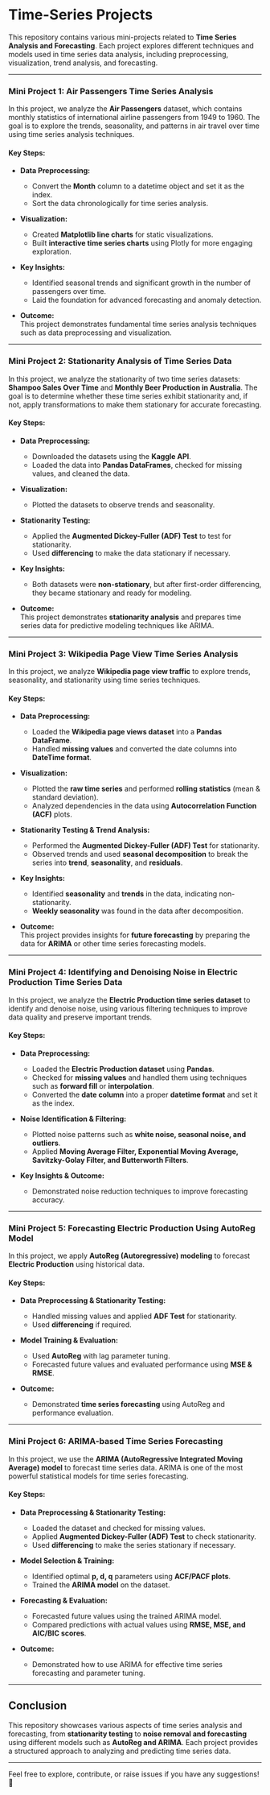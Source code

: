 # Time-Series Projects

This repository contains various mini-projects related to **Time Series Analysis and Forecasting**. Each project explores different techniques and models used in time series data analysis, including preprocessing, visualization, trend analysis, and forecasting.

---

### **Mini Project 1: Air Passengers Time Series Analysis**

In this project, we analyze the **Air Passengers** dataset, which contains monthly statistics of international airline passengers from 1949 to 1960. The goal is to explore the trends, seasonality, and patterns in air travel over time using time series analysis techniques.

#### **Key Steps:**

- **Data Preprocessing:**  
  - Convert the **Month** column to a datetime object and set it as the index.  
  - Sort the data chronologically for time series analysis.

- **Visualization:**  
  - Created **Matplotlib line charts** for static visualizations.  
  - Built **interactive time series charts** using Plotly for more engaging exploration.

- **Key Insights:**  
  - Identified seasonal trends and significant growth in the number of passengers over time.  
  - Laid the foundation for advanced forecasting and anomaly detection.

- **Outcome:**  
  This project demonstrates fundamental time series analysis techniques such as data preprocessing and visualization.

---

### **Mini Project 2: Stationarity Analysis of Time Series Data**

In this project, we analyze the stationarity of two time series datasets: **Shampoo Sales Over Time** and **Monthly Beer Production in Australia**. The goal is to determine whether these time series exhibit stationarity and, if not, apply transformations to make them stationary for accurate forecasting.

#### **Key Steps:**

- **Data Preprocessing:**  
  - Downloaded the datasets using the **Kaggle API**.  
  - Loaded the data into **Pandas DataFrames**, checked for missing values, and cleaned the data.

- **Visualization:**  
  - Plotted the datasets to observe trends and seasonality.

- **Stationarity Testing:**  
  - Applied the **Augmented Dickey-Fuller (ADF) Test** to test for stationarity.  
  - Used **differencing** to make the data stationary if necessary.

- **Key Insights:**  
  - Both datasets were **non-stationary**, but after first-order differencing, they became stationary and ready for modeling.

- **Outcome:**  
  This project demonstrates **stationarity analysis** and prepares time series data for predictive modeling techniques like ARIMA.

---

### **Mini Project 3: Wikipedia Page View Time Series Analysis**

In this project, we analyze **Wikipedia page view traffic** to explore trends, seasonality, and stationarity using time series techniques.

#### **Key Steps:**

- **Data Preprocessing:**  
  - Loaded the **Wikipedia page views dataset** into a **Pandas DataFrame**.  
  - Handled **missing values** and converted the date columns into **DateTime format**.

- **Visualization:**  
  - Plotted the **raw time series** and performed **rolling statistics** (mean & standard deviation).  
  - Analyzed dependencies in the data using **Autocorrelation Function (ACF)** plots.

- **Stationarity Testing & Trend Analysis:**  
  - Performed the **Augmented Dickey-Fuller (ADF) Test** for stationarity.  
  - Observed trends and used **seasonal decomposition** to break the series into **trend**, **seasonality**, and **residuals**.

- **Key Insights:**  
  - Identified **seasonality** and **trends** in the data, indicating non-stationarity.  
  - **Weekly seasonality** was found in the data after decomposition.

- **Outcome:**  
  This project provides insights for **future forecasting** by preparing the data for **ARIMA** or other time series forecasting models.

---

### **Mini Project 4: Identifying and Denoising Noise in Electric Production Time Series Data**

In this project, we analyze the **Electric Production time series dataset** to identify and denoise noise, using various filtering techniques to improve data quality and preserve important trends.

#### **Key Steps:**

- **Data Preprocessing:**  
  - Loaded the **Electric Production dataset** using **Pandas**.  
  - Checked for **missing values** and handled them using techniques such as **forward fill** or **interpolation**.  
  - Converted the **date column** into a proper **datetime format** and set it as the index.

- **Noise Identification & Filtering:**  
  - Plotted noise patterns such as **white noise, seasonal noise, and outliers**.  
  - Applied **Moving Average Filter, Exponential Moving Average, Savitzky-Golay Filter, and Butterworth Filters**.

- **Key Insights & Outcome:**  
  - Demonstrated noise reduction techniques to improve forecasting accuracy.

---

### **Mini Project 5: Forecasting Electric Production Using AutoReg Model**

In this project, we apply **AutoReg (Autoregressive) modeling** to forecast **Electric Production** using historical data.

#### **Key Steps:**

- **Data Preprocessing & Stationarity Testing:**  
  - Handled missing values and applied **ADF Test** for stationarity.  
  - Used **differencing** if required.

- **Model Training & Evaluation:**  
  - Used **AutoReg** with lag parameter tuning.  
  - Forecasted future values and evaluated performance using **MSE & RMSE**.

- **Outcome:**  
  - Demonstrated **time series forecasting** using AutoReg and performance evaluation.

---

### **Mini Project 6: ARIMA-based Time Series Forecasting**

In this project, we use the **ARIMA (AutoRegressive Integrated Moving Average) model** to forecast time series data. ARIMA is one of the most powerful statistical models for time series forecasting.

#### **Key Steps:**

- **Data Preprocessing & Stationarity Testing:**  
  - Loaded the dataset and checked for missing values.  
  - Applied **Augmented Dickey-Fuller (ADF) Test** to check stationarity.  
  - Used **differencing** to make the series stationary if necessary.

- **Model Selection & Training:**  
  - Identified optimal **p, d, q** parameters using **ACF/PACF plots**.  
  - Trained the **ARIMA model** on the dataset.

- **Forecasting & Evaluation:**  
  - Forecasted future values using the trained ARIMA model.  
  - Compared predictions with actual values using **RMSE, MSE, and AIC/BIC scores**.

- **Outcome:**  
  - Demonstrated how to use ARIMA for effective time series forecasting and parameter tuning.

---

## **Conclusion**

This repository showcases various aspects of time series analysis and forecasting, from **stationarity testing** to **noise removal and forecasting** using different models such as **AutoReg and ARIMA**. Each project provides a structured approach to analyzing and predicting time series data.

---

Feel free to explore, contribute, or raise issues if you have any suggestions! 🚀

